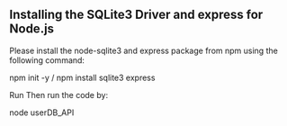 ## Installing the SQLite3 Driver and express for Node.js
Please install the node-sqlite3 and express package from npm using the following command:
   
   
   npm init -y
   /
   npm install sqlite3 express

Run
Then run the code by:
   
   node userDB_API




 
